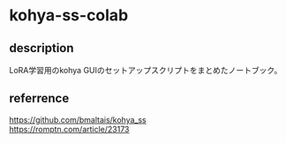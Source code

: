 # kohya-ss-colab

## description
LoRA学習用のkohya GUIのセットアップスクリプトをまとめたノートブック。

## referrence
https://github.com/bmaltais/kohya_ss
<br>
https://romptn.com/article/23173
